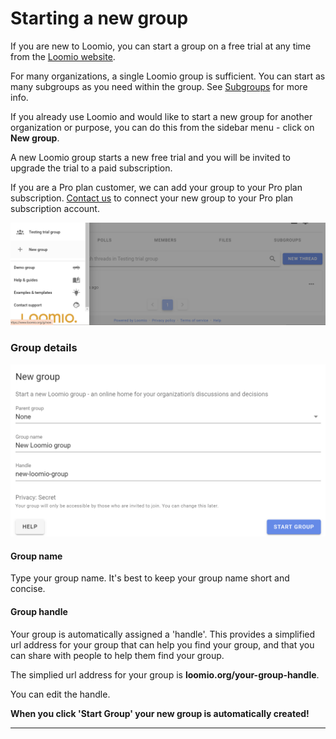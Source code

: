 # Starting a new group

If you are new to Loomio, you can start a group on a free trial at any time from the [Loomio website](https://www.loomio.com/).

For many organizations, a single Loomio group is sufficient. You can start as many subgroups as you need within the group. See [Subgroups](https://help.loomio.com/en/user_manual/groups/subgroups/index.html) for more info.

If you already use Loomio and would like to start a new group for another organization or purpose, you can do this from the sidebar menu - click on **New group**.

A new Loomio group starts a new free trial and you will be invited to upgrade the trial to a paid subscription.  

If you are a Pro plan customer, we can add your group to your Pro plan subscription. [Contact us](https://www.loomio.org/contact) to connect your new group to your Pro plan subscription account.

![](new_group.png)

### Group details

![](new_group_start.png#width-80)

#### Group name

Type your group name. It's best to keep your group name short and concise.

#### Group handle

Your group is automatically assigned a 'handle'. This provides a simplified url address for your group that can help you find your group, and that you can share with people to help them find your group.

The simplied url address for your group is **loomio.org/your-group-handle**.

You can edit the handle.

**When you click 'Start Group' your new group is automatically created!**

---



